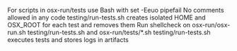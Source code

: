 For scripts in osx-run/tests use Bash with set -Eeuo pipefail
No comments allowed in any code
testing/run-tests.sh creates isolated HOME and OSX_ROOT for each test and removes them
Run shellcheck on osx-run/osx-run.sh testing/run-tests.sh and osx-run/tests/*.sh
testing/run-tests.sh executes tests and stores logs in artifacts
